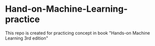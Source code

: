 # Hand-on-Machine-Learning-practice
This repo is created for practicing concept in book "Hands-on Machine Learning 3rd edition"
